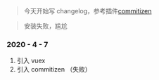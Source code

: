> 今天开始写 changelog，参考插件[commitizen](https://github.com/sunshine940326/changelog-test)

> 安装失败，尴尬

### 2020 - 4 - 7 

1. 引入 vuex
2. 引入 commitizen （失败）